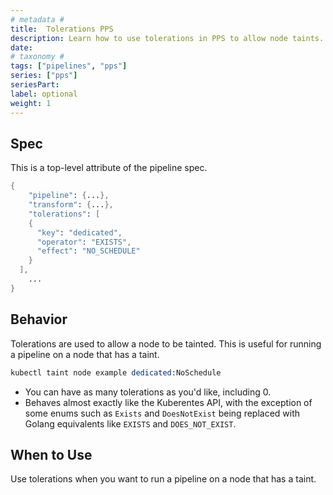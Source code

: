 ```yaml
---
# metadata # 
title:  Tolerations PPS
description: Learn how to use tolerations in PPS to allow node taints.
date: 
# taxonomy #
tags: ["pipelines", "pps"]
series: ["pps"]
seriesPart:
label: optional
weight: 1
---
```


## Spec 
This is a top-level attribute of the pipeline spec. 

```s
{
    "pipeline": {...},
    "transform": {...},
    "tolerations": [
    {
      "key": "dedicated",
      "operator": "EXISTS",
      "effect": "NO_SCHEDULE"
    }
  ],
    ...
}

```

## Behavior

Tolerations are used to allow a node to be tainted. This is useful for running a pipeline on a node that has a taint.

```s
kubectl taint node example dedicated:NoSchedule
```

- You can have as many tolerations as you'd like, including 0. 
- Behaves almost exactly like the Kuberentes API, with the exception of some enums such as `Exists` and `DoesNotExist` being replaced with Golang equivalents like `EXISTS` and `DOES_NOT_EXIST`. 


## When to Use 

Use tolerations when you want to run a pipeline on a node that has a taint. 